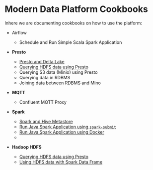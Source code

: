 # Modern Data Platform Cookbooks

Inhere we are documenting cookbooks on how to use the platform:

 * Airflow
   * Schedule and Run Simple Scala Spark Application

 * **Presto**
   * [Presto and Delta Lake](./delta-lake-and-presto/)
   * [Querying HDFS data using Presto](./querying-hdfs-with-presto/)
   * Querying S3 data (Minio) using Presto
   * Querying data in RDBMS
   * Joining data between RDBMS and Mino

 * **MQTT**
   * Confluent MQTT Proxy 

 * **Spark**
   * [Spark and Hive Metastore](./spark-and-hive-metastore/)
   * [Run Java Spark Application using `spark-submit`](run-spark-simple-app-java-submit)
   * [Run Java Spark Application using Docker](run-spark-simple-app-java-docker)
   * 
 * **Hadoop HDFS**
   * [Querying HDFS data using Presto](./querying-hdfs-with-presto/)
   * [Using HDFS data with Spark Data Frame](./using-hdfs-with-spark/)
 
